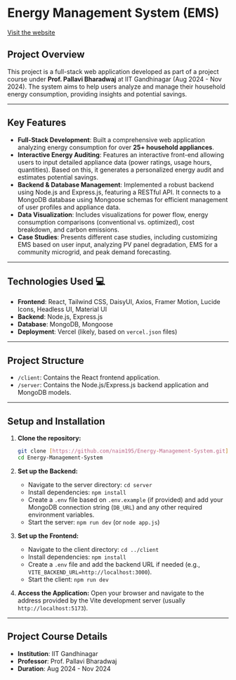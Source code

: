 # Energy Management System (EMS)

[Visit the website](https://vidyutai.in/)

## Project Overview

This project is a full-stack web application developed as part of a project course under **Prof. Pallavi Bharadwaj** at IIT Gandhinagar (Aug 2024 - Nov 2024). The system aims to help users analyze and manage their household energy consumption, providing insights and potential savings.


---

## Key Features

* **Full-Stack Development**: Built a comprehensive web application analyzing energy consumption for over **25+ household appliances**.
* **Interactive Energy Auditing**: Features an interactive front-end allowing users to input detailed appliance data (power ratings, usage hours, quantities). Based on this, it generates a personalized energy audit and estimates potential savings. 
* **Backend & Database Management**: Implemented a robust backend using Node.js and Express.js, featuring a RESTful API. It connects to a MongoDB database using Mongoose schemas for efficient management of user profiles and appliance data.
* **Data Visualization**: Includes visualizations for power flow, energy consumption comparisons (conventional vs. optimized), cost breakdown, and carbon emissions.
* **Case Studies**: Presents different case studies, including customizing EMS based on user input, analyzing PV panel degradation, EMS for a community microgrid, and peak demand forecasting.

---

## Technologies Used 💻

* **Frontend**: React, Tailwind CSS, DaisyUI, Axios, Framer Motion, Lucide Icons, Headless UI, Material UI
* **Backend**: Node.js, Express.js
* **Database**: MongoDB, Mongoose
* **Deployment**: Vercel (likely, based on `vercel.json` files)

---

## Project Structure

* `/client`: Contains the React frontend application.
* `/server`: Contains the Node.js/Express.js backend application and MongoDB models.

---

## Setup and Installation

1.  **Clone the repository:**
    ```bash
    git clone [https://github.com/naim195/Energy-Management-System.git](https://github.com/naim195/Energy-Management-System.git)
    cd Energy-Management-System
    ```

2.  **Set up the Backend:**
    * Navigate to the server directory: `cd server`
    * Install dependencies: `npm install`
    * Create a `.env` file based on `.env.example` (if provided) and add your MongoDB connection string (`DB_URL`) and any other required environment variables.
    * Start the server: `npm run dev` (or `node app.js`)

3.  **Set up the Frontend:**
    * Navigate to the client directory: `cd ../client`
    * Install dependencies: `npm install`
    * Create a `.env` file and add the backend URL if needed (e.g., `VITE_BACKEND_URL=http://localhost:3000`).
    * Start the client: `npm run dev`

4.  **Access the Application:**
    Open your browser and navigate to the address provided by the Vite development server (usually `http://localhost:5173`).

---

## Project Course Details

* **Institution**: IIT Gandhinagar
* **Professor**: Prof. Pallavi Bharadwaj
* **Duration**: Aug 2024 - Nov 2024
